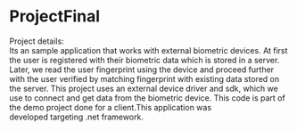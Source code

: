 # ProjectFinal

Project details:  <br/>
Its an sample application that works with external biometric devices. At first the user is registered with their biometric data which is stored in a server. Later, we read the user fingerprint using the device and proceed further with the user verified by matching fingerprint with existing data stored on the server. This project uses an external device driver and sdk, which we use to connect and get data from the biometric device. This code is part of the demo project done for a client.This application was developed targeting .net framework.
